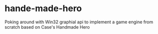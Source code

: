 # hande-made-hero
Poking around with Win32 graphial api to implement a game engine from scratch based on Case's Handmade Hero
